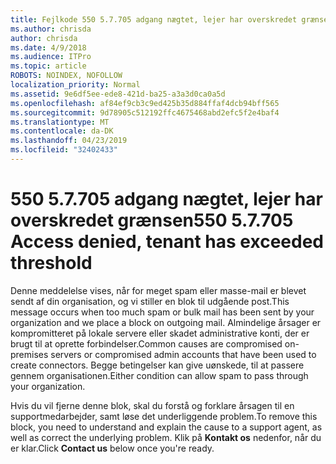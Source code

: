 ```yaml
---
title: Fejlkode 550 5.7.705 adgang nægtet, lejer har overskredet grænsen
ms.author: chrisda
author: chrisda
ms.date: 4/9/2018
ms.audience: ITPro
ms.topic: article
ROBOTS: NOINDEX, NOFOLLOW
localization_priority: Normal
ms.assetid: 9e6df5ee-ede8-421d-ba25-a3a3d0ca0a5d
ms.openlocfilehash: af84ef9cb3c9ed425b35d884ffaf4dcb94bff565
ms.sourcegitcommit: 9d78905c512192ffc4675468abd2efc5f2e4baf4
ms.translationtype: MT
ms.contentlocale: da-DK
ms.lasthandoff: 04/23/2019
ms.locfileid: "32402433"
---
```

# <a name="550-57705-access-denied-tenant-has-exceeded-threshold"></a><span data-ttu-id="c0b3b-102">550 5.7.705 adgang nægtet, lejer har overskredet grænsen</span><span class="sxs-lookup"><span data-stu-id="c0b3b-102">550 5.7.705 Access denied, tenant has exceeded threshold</span></span>

<span data-ttu-id="c0b3b-103">Denne meddelelse vises, når for meget spam eller masse-mail er blevet sendt af din organisation, og vi stiller en blok til udgående post.</span><span class="sxs-lookup"><span data-stu-id="c0b3b-103">This message occurs when too much spam or bulk mail has been sent by your organization and we place a block on outgoing mail.</span></span>
<span data-ttu-id="c0b3b-104">Almindelige årsager er kompromitteret på lokale servere eller skadet administrative konti, der er brugt til at oprette forbindelser.</span><span class="sxs-lookup"><span data-stu-id="c0b3b-104">Common causes are compromised on-premises servers or compromised admin accounts that have been used to create connectors.</span></span> <span data-ttu-id="c0b3b-105">Begge betingelser kan give uønskede, til at passere gennem organisationen.</span><span class="sxs-lookup"><span data-stu-id="c0b3b-105">Either condition can allow spam to pass through your organization.</span></span>

<span data-ttu-id="c0b3b-106">Hvis du vil fjerne denne blok, skal du forstå og forklare årsagen til en supportmedarbejder, samt løse det underliggende problem.</span><span class="sxs-lookup"><span data-stu-id="c0b3b-106">To remove this block, you need to understand and explain the cause to a support agent, as well as correct the underlying problem.</span></span>
<span data-ttu-id="c0b3b-107">Klik på **Kontakt os** nedenfor, når du er klar.</span><span class="sxs-lookup"><span data-stu-id="c0b3b-107">Click **Contact us** below once you're ready.</span></span>
